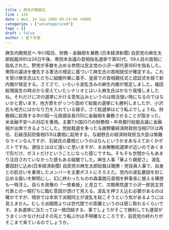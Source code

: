 ```yaml
---
title : 麻生内閣誕生
link : 128
date : Wed, 24 Sep 2008 09:24:00 +0000
categories : ["uncategorized"]
tags : []
draft : false
author : 倉下忠憲
---
```


麻生内閣発足へ 中川昭氏、財務・金融相を兼務 (日本経済新聞) 自民党の麻生太郎総裁(68)は24日午後、衆院本会議の首相指名選挙で第92代、59人目の首相に指名された。野党が多数を占める参院は民主党の小沢一郎代表(66)を指名した。衆院の議決を優先する憲法の規定に基づいて麻生氏の首相就任が確定する。これを受け麻生氏はただちに組閣作業に着手、皇居での首相親任式と認証式を経て新内閣が発足する。さてさて、いろいろ波乱含みの麻生内閣が発足しました。福田総理誕生の時点から見えていたシナリオとはいえ麻生氏はかなり我慢しましたね。それだけに次の選挙にかける意気込みというのは相当強い物になるのではないかと思います。地方票をがっつり固めて総裁の選挙にも勝利しましたが、小沢氏も地方にはかなり力を入れている様子。さて総選挙はどう転ぶでしょうね。財務相に起用する中川昭一元政調会長(55)に金融相を兼務させることが固まった。米金融不安への対応を重視。主要7カ国(G7)の財務相・中央銀行総裁会議に金融相が出席できるようにした。党総裁選を争った与謝野馨経済財政担当相(70)は再任、石破茂前防衛相(51)は農相に起用する。与謝野氏の経済財政担当大臣は無難なラインなんですが、石破氏の農相というのはなんというかまあ与えておくかポストですね。適役とはほど遠いと思いますが、まあ解散総選挙が近いのであくまで形だけ、ポストだけということになった感じですね。そもそも世間からもあまり注目されていなかった感もある組閣でした。麻生人事「華より親密さ」 波乱要因封じ込め(日本経済新聞) 自民党の麻生太郎総裁は閣僚・党役員人事で、自身との肌合いを重視したメンバーを主要ポストにそろえた。党内の波乱要因を封じ込める狙いを鮮明にし、幻に終わったものの森喜朗元首相を幹事長に据える構想も一時浮上。自らを政権の「一枚看板」と見立て、次期衆院選で小沢一郎民主党代表との一騎打ちに臨む意図が透けて見える。波乱を押さえ込む必要があるのは確かですが、現状では本気で派閥同士が波乱を起こそうという気があるようには見えません。むしろ派閥間よりは世代間での乖離というのは感じ取れるくらいです。まあ選挙に当たっては一致団結する、事でしょうがそこで勝利しても運営がうまくいかなければその先どう転ぶかは不明確なところです。自民党の終わりがそこまで来ているのでしょうか。

